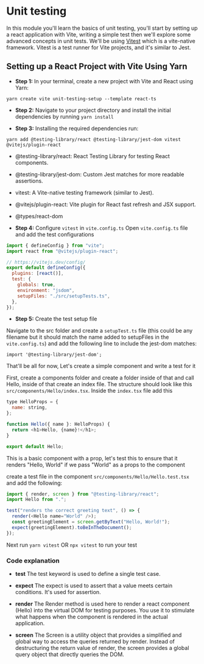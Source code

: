 # Unit testing

In this module you'll learn the basics of unit testing, you'll start by setting up a react application with Vite, writing a simple test then we'll explore some advanced concepts in unit tests. We'll be using [Vitest](https://vitest.dev/) which is a vite-native framework. Vitest is a test runner for Vite projects, and it's similar to Jest.

## Setting up a React Project with Vite Using Yarn

- **Step 1:** In your terminal, create a new project with Vite and React using Yarn:

`yarn create vite unit-testing-setup --template react-ts`

- **Step 2:** Navigate to your project directory and install the initial dependencies by running `yarn install`

- **Step 3:** Installing the required dependencies run:

`yarn add @testing-library/react @testing-library/jest-dom vitest @vitejs/plugin-react`

- @testing-library/react: React Testing Library for testing React components.
- @testing-library/jest-dom: Custom Jest matches for more readable assertions.
- vitest: A Vite-native testing framework (similar to Jest).
- @vitejs/plugin-react: Vite plugin for React fast refresh and JSX support.
- @types/react-dom

- **Step 4:** Configure `vitest` in `vite.config.ts`
  Open `vite.config.ts` file and add the test configurations

```js
import { defineConfig } from "vite";
import react from "@vitejs/plugin-react";

// https://vitejs.dev/config/
export default defineConfig({
  plugins: [react()],
  test: {
    globals: true,
    environment: "jsdom",
    setupFiles: "./src/setupTests.ts",
  },
});
```

- **Step 5:** Create the test setup file

Navigate to the src folder and create a `setupTest.ts` file (this could be any filename but it should match the name added to setupFiles in the `vite.config.ts`) and add the following line to include the jest-dom matches:

`import '@testing-library/jest-dom';`

That'll be all for now, Let's create a simple component and write a test for it

First, create a components folder and create a folder inside of that and call Hello, inside of that create an index file. The structure should look like this `src/components/Hello/index.tsx`. Inside the `index.tsx` file add this

```js
type HelloProps = {
  name: string,
};

function Hello({ name }: HelloProps) {
  return <h1>Hello, {name}!</h1>;
}

export default Hello;
```

This is a basic component with a prop, let's test this to ensure that it renders "Hello, World" if we pass "World" as a props to the component

create a test file in the component `src/components/Hello/Hello.test.tsx` and add the following:

```js
import { render, screen } from "@testing-library/react";
import Hello from ".";

test("renders the correct greeting text", () => {
  render(<Hello name="World" />);
  const greetingElement = screen.getByText("Hello, World!");
  expect(greetingElement).toBeInTheDocument();
});
```

Next run `yarn vitest` OR `npx vitest` to run your test

### Code explanation

- **test** The test keyword is used to define a single test case.

- **expect** The expect is used to assert that a value meets certain conditions. It's used for assertion.

- **render** The Render method is used here to render a react component (Hello) into the virtual DOM for testing purposes. You use it to stimulate what happens when the component is rendered in the actual application.

- **screen** The Screen is a utility object that provides a simplified and global way to access the queries returned by render. Instead of destructuring the return value of render, the screen provides a global query object that directly queries the DOM.
